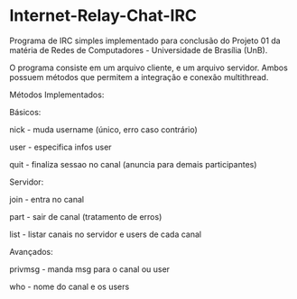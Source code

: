 # Internet-Relay-Chat-IRC
Programa de IRC simples implementado para conclusão do Projeto 01 da matéria de Redes de Computadores - Universidade de Brasília (UnB).

O programa consiste em um arquivo cliente, e um arquivo servidor. Ambos possuem métodos que permitem a integração e conexão multithread.

Métodos Implementados:

Básicos:

nick - muda username (único, erro caso contrário)

user - especifica infos user 

quit - finaliza sessao no canal (anuncia para demais participantes)

Servidor:

join - entra no canal

part - sair de canal (tratamento de erros)

list - listar canais no servidor e users de cada canal

Avançados:

privmsg - manda msg para o canal ou user

who - nome do canal e os users
